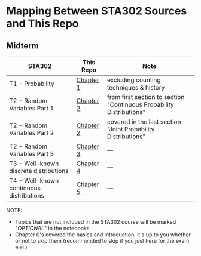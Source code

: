 # Mapping Between STA302 Sources and This Repo

## Midterm
<table>
    <thead>
        <th>
            STA302
        </th>
        <th>
            This Repo
        </th>
        <th>
            Note
        </th>
    </thead>
    <tbody>
        <tr>
            <td>
                T1 - Probability
            </td>
            <td>
                <a href="Chapter 1 - Probability.ipynb">Chapter 1</a>
            </td>
            <td>
                excluding counting techniques & history
            </td>
        </tr>
        <tr>
            <td>
                T2 - Random Variables Part 1
            </td>
            <td>
                <a href="Chapter 2 - Random Variables.ipynb">Chapter 2</a>
            </td>
            <td>
                from first section to section "Continuous Probability Distributions"
            </td>
        </tr>
        <tr>
            <td>
                T2 - Random Variables Part 2
            </td>
            <td>
                <a href="Chapter 2 - Random Variables.ipynb">Chapter 2</a>
            </td>
            <td>
                covered in the last section "Joint Probability Distributions"
            </td>
        </tr>
        <tr>
            <td>
                T2 - Random Variables Part 3
            </td>
            <td>
                <a href="Chapter 3 - Mathematical Expectation.ipynb">Chapter 3</a>
            </td>
            <td>
                —
            </td>
        </tr>
        <tr>
            <td>
                T3 - Well-known discrete distributions
            </td>
            <td>
                <a href="Chapter 4 - Well-Known Discrete Distributions.ipynb">Chapter 4</a>
            </td>
            <td>
                —
            </td>
        </tr>
        <tr>
            <td>
                T4 - Well-known continuous distributions
            </td>
            <td>
                <a href="Chapter 4 - Well-Known Continuous Distributions.ipynb">Chapter 5</a>
            </td>
            <td>
                —
            </td>
        </tr>
    </tbody>
</table>

NOTE: 

- Topics that are not included in the STA302 course will be marked "*OPTIONAL*" in the notebooks.
- Chapter 0's covered the basics and introduction, it's up to you whether or not to skip them (recommended to skip if you just here for the exam eiei.)
